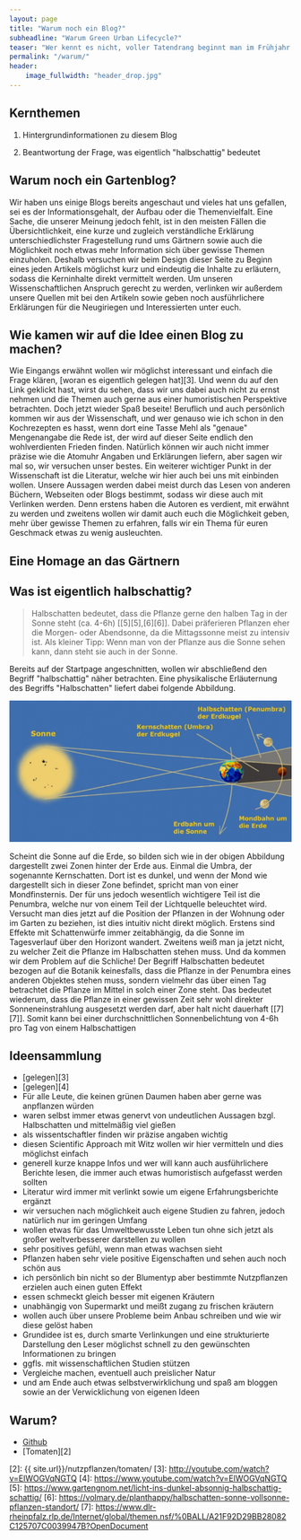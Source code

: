 ```yaml
---
layout: page
title: "Warum noch ein Blog?"
subheadline: "Warum Green Urban Lifecycle?"
teaser: "Wer kennt es nicht, voller Tatendrang beginnt man im Frühjahr seine Samen auszusehen und freut sich schon auf die ersten Sprösslingen und dann, ja dann kommt einfach nichts. Da fragt man sich schnell, woran hat es eigentlich gelegen. Und genau dafür sind wir hier. Um möglichst kurz und knackig Tipps zu geben, sodass es beim nächsten Mal erfolgreicher wird. Und wer will kann ebenfalls ausführlichere Berichte und Geschichten hier bei uns lesen."
permalink: "/warum/"
header:
    image_fullwidth: "header_drop.jpg"
---
```

## Kernthemen 

1. Hintergrundinformationen zu diesem Blog

2. Beantwortung der Frage, was eigentlich "halbschattig" bedeutet

## Warum noch ein Gartenblog?

Wir haben uns einige Blogs bereits angeschaut und vieles hat uns gefallen, sei es der Informationsgehalt, der Aufbau oder die Themenvielfalt. Eine Sache, die unserer Meinung jedoch fehlt, ist in den meisten Fällen die Übersichtlichkeit, eine kurze und zugleich verständliche Erklärung unterschiedlichster Fragestellung rund ums Gärtnern sowie auch die Möglichkeit noch etwas mehr Information sich über gewisse Themen einzuholen. 
Deshalb versuchen wir beim Design dieser Seite zu Beginn eines jeden Artikels möglichst kurz und eindeutig die Inhalte zu erläutern, sodass die Kerninhalte direkt vermittelt werden. Um unseren Wissenschaftlichen Anspruch gerecht zu werden, verlinken wir außerdem unsere Quellen mit bei den Artikeln sowie geben noch ausführlichere Erklärungen für die Neugiriegen und Interessierten unter euch.

## Wie kamen wir auf die Idee einen Blog zu machen?

Wie Eingangs erwähnt wollen wir möglichst interessant und einfach die Frage klären, [woran es eigentlich gelegen hat][3]. Und wenn du auf den Link geklickt hast, wirst du sehen, dass wir uns dabei auch nicht zu ernst nehmen und die Themen auch gerne aus einer humoristischen Perspektive betrachten.
Doch jetzt wieder Spaß beseite!
Beruflich und auch persönlich kommen wir aus der Wissenschaft, und wer genauso wie ich schon in den Kochrezepten es hasst, wenn dort eine Tasse Mehl als "genaue" Mengenangabe die Rede ist, der wird auf dieser Seite endlich den wohlverdienten Frieden finden.
Natürlich können wir auch nicht immer präzise wie die Atomuhr Angaben und Erklärungen liefern, aber sagen wir mal so, wir versuchen unser bestes. 
Ein weiterer wichtiger Punkt in der Wissenschaft ist die Literatur, welche wir hier auch bei uns mit einbinden wollen. Unsere Aussagen werden dabei meist durch das Lesen von anderen Büchern, Webseiten oder Blogs bestimmt, sodass wir diese auch mit Verlinken werden. Denn erstens haben die Autoren es verdient, mit erwähnt zu werden und zweitens wollen wir damit auch euch die Möglichkeit geben, mehr über gewisse Themen zu erfahren, falls wir ein Thema für euren Geschmack etwas zu wenig ausleuchten.

## Eine Homage an das Gärtnern

## Was ist eigentlich halbschattig?


> Halbschatten bedeutet, dass die Pflanze gerne den halben Tag in der Sonne steht (ca. 4-6h) [[5][5],[6][6]]. Dabei präferieren Pflanzen eher die Morgen- oder Abendsonne, da die Mittagssonne meist zu intensiv ist. Als kleiner Tipp: Wenn man von der Pflanze aus die Sonne sehen kann, dann steht sie auch in der Sonne.


Bereits auf der Startpage angeschnitten, wollen wir abschließend den Begriff "halbschattig" näher betrachten. 
Eine physikalische Erläuternung des Begriffs "Halbschatten" liefert dabei folgende Abbildung.

![Halbschatten der Sonne](../images/halbschatten1.jpg)

Scheint die Sonne auf die Erde, so bilden sich wie in der obigen Abbildung dargestellt zwei Zonen hinter der Erde aus. Einmal die Umbra, der sogenannte Kernschatten. Dort ist es dunkel, und wenn der Mond wie dargestellt sich in dieser Zone befindet, spricht man von einer Mondfinsternis. Der für uns jedoch wesentlich wichtigere Teil ist die Penumbra, welche nur von einem Teil der Lichtquelle beleuchtet wird.
Versucht man dies jetzt auf die Position der Pflanzen in der Wohnung oder im Garten zu beziehen, ist dies intuitiv nicht direkt möglich. Erstens sind Effekte mit Schattenwürfe immer zeitabhängig, da die Sonne im Tagesverlauf über den Horizont wandert. Zweitens weiß man ja jetzt nicht, zu welcher Zeit die Pflanze im Halbschatten stehen muss. Und da kommen wir dem Problem auf die Schliche! Der Begriff Halbschatten bedeutet bezogen auf die Botanik keinesfalls, dass die Pflanze in der Penumbra eines anderen Objektes stehen muss, sondern vielmehr das über einen Tag betrachtet die Pflanze im Mittel in solch einer Zone steht. Das bedeutet wiederum, dass die Pflanze in einer gewissen Zeit sehr wohl direkter Sonneneinstrahlung ausgesetzt werden darf, aber halt nicht dauerhaft [[7][7]]. Somit kann bei einer durchschnittlichen Sonnenbelichtung von 4-6h pro Tag von einem Halbschattigen  
## Ideensammlung

* [gelegen][3]
* [gelegen][4]
* Für alle Leute, die keinen grünen Daumen haben aber gerne was anpflanzen würden
* waren selbst immer etwas genervt von undeutlichen Aussagen bzgl. Halbschatten und mittelmäßig viel gießen
* als wissentschaftler finden wir präzise angaben wichtig
* diesen Scientific Approach mit Witz wollen wir hier vermitteln und dies möglichst einfach
* generell kurze knappe Infos und wer will kann auch ausführlichere Berichte lesen, die immer auch etwas humoristisch aufgefasst werden sollten
* Literatur wird immer mit verlinkt sowie um eigene Erfahrungsberichte ergänzt
* wir versuchen nach möglichkeit auch eigene Studien zu fahren, jedoch natürlich nur im geringen Umfang
* wollen etwas für das Umweltbewusste Leben tun ohne sich jetzt als großer weltverbesserer darstellen zu wollen
* sehr positives gefühl, wenn man etwas wachsen sieht
* Pflanzen haben sehr viele positive Eigenschaften und sehen auch noch schön aus
* ich persönlich bin nicht so der Blumentyp aber bestimmte Nutzpflanzen erzielen auch einen guten Effekt
* essen schmeckt gleich besser mit eigenen Kräutern
* unabhängig von Supermarkt und meißt zugang zu frischen kräutern
* wollen auch über unsere Probleme beim Anbau schreiben und wie wir diese gelöst haben
* Grundidee ist es, durch smarte Verlinkungen und eine strukturierte Darstellung den Leser möglichst schnell zu den gewünschten Informationen zu bringen
* ggfls. mit wissenschaftlichen Studien stützen
* Vergleiche machen, eventuell auch preislicher Natur 
* und am Ende auch etwas selbstverwirklichung und spaß am bloggen sowie an der Verwicklichung von eigenen Ideen


## Warum?

* [Github][1]
* [Tomaten][2]


<!-- Quelle: --> 

[1]: http://github.com
[2]: {{ site.url}}/nutzpflanzen/tomaten/
[3]: http://youtube.com/watch?v=ElWOGVqNGTQ
[4]: https://www.youtube.com/watch?v=ElWOGVqNGTQ
[5]: https://www.gartengnom.net/licht-ins-dunkel-absonnig-halbschattig-schattig/
[6]: https://volmary.de/planthappy/halbschatten-sonne-vollsonne-pflanzen-standort/
[7]: https://www.dlr-rheinpfalz.rlp.de/Internet/global/themen.nsf/%0BALL/A21F92D29BB28082C125707C0039947B?OpenDocument

